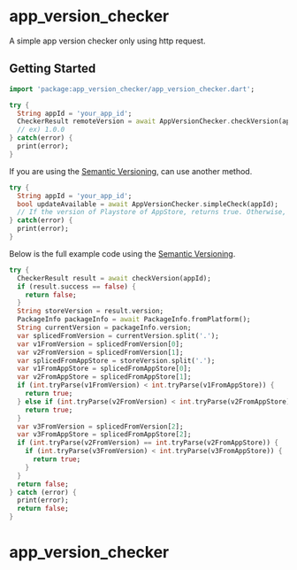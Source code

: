 # app_version_checker

A simple app version checker only using http request.

## Getting Started

```dart
import 'package:app_version_checker/app_version_checker.dart';

try {
  String appId = 'your_app_id';
  CheckerResult remoteVersion = await AppVersionChecker.checkVersion(appId);
  // ex) 1.0.0
} catch(error) {
  print(error);
}
```

If you are using the [Semantic Versioning](https://semver.org/), can use another method.
```dart
try {
  String appId = 'your_app_id';
  bool updateAvailable = await AppVersionChecker.simpleCheck(appId);
  // If the version of Playstore of AppStore, returns true. Otherwise, returns false. 
} catch(error) {
  print(error);
}
```

Below is the full example code using the [Semantic Versioning](https://semver.org/).
```dart
try {
  CheckerResult result = await checkVersion(appId);
  if (result.success == false) {
    return false;
  }
  String storeVersion = result.version;
  PackageInfo packageInfo = await PackageInfo.fromPlatform();
  String currentVersion = packageInfo.version;
  var splicedFromVersion = currentVersion.split('.');
  var v1FromVersion = splicedFromVersion[0];
  var v2FromVersion = splicedFromVersion[1];
  var splicedFromAppStore = storeVersion.split('.');
  var v1FromAppStore = splicedFromAppStore[0];
  var v2FromAppStore = splicedFromAppStore[1];
  if (int.tryParse(v1FromVersion) < int.tryParse(v1FromAppStore)) {
    return true;
  } else if (int.tryParse(v2FromVersion) < int.tryParse(v2FromAppStore)) {
    return true;
  }
  var v3FromVersion = splicedFromVersion[2];
  var v3FromAppStore = splicedFromAppStore[2];
  if (int.tryParse(v2FromVersion) == int.tryParse(v2FromAppStore)) {
    if (int.tryParse(v3FromVersion) < int.tryParse(v3FromAppStore)) {
      return true;
    }
  }
  return false;
} catch (error) {
  print(error);
  return false;
}
```
# app_version_checker
